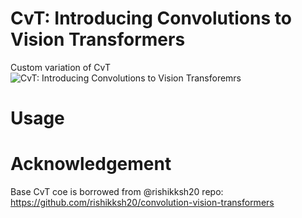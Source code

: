 # CvT: Introducing Convolutions to Vision Transformers
Custom variation of CvT
![CvT: Introducing Convolutions to Vision Transforemrs](https://arxiv.org/abs/2103.15808)
# Usage
# Acknowledgement
Base CvT coe is borrowed from @rishikksh20 repo: https://github.com/rishikksh20/convolution-vision-transformers